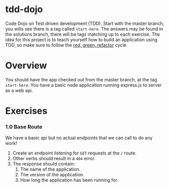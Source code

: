 # tdd-dojo

Code Dojo on Test driven development (TDD). Start with the master branch, you wills see there is a tag called `start-here`. The answers may be found in the solutions branch, there will be tags matching up to each exercise.
The idea for this project is to teach yourself how to build an application using TDD, so make sure to follow the [red, green, refactor](http://blog.cleancoder.com/uncle-bob/2014/12/17/TheCyclesOfTDD.html) cycle.

# Overview

You should have the app checked out from the master branch, at the tag `start-here`. You have a basic node application running express.js to server as a web api.

# Exercises

### 1.0 Base Route
We have a basic api but no actual endpoints that we can call to do any work!

1. Create an endpoint listening for `GET` requests at the `/` route.
1. Other verbs should result in a `404` error.
1. The response should contain:
    1. The name of the application.
    1. The version of the application.
    1. How long the application has been running for.